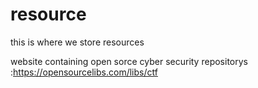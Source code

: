 # resource
this is where we store resources 

website containing open sorce cyber security repositorys :https://opensourcelibs.com/libs/ctf

